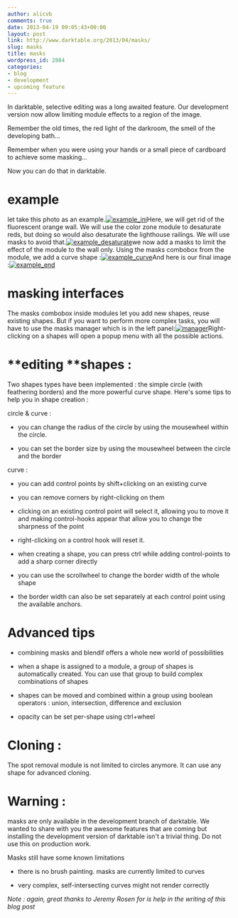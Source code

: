 ```yaml
---
author: alicvb
comments: true
date: 2013-04-19 09:05:43+00:00
layout: post
link: http://www.darktable.org/2013/04/masks/
slug: masks
title: masks
wordpress_id: 2884
categories:
- blog
- development
- upcoming feature
---
```


In darktable, selective editing was a long awaited feature. Our development version now allow limiting module effects to a region of the image.







Remember the old times, the red light of the darkroom, the smell of the developing bath...




Remember when you were using your hands or a small piece of cardboard to achieve some masking...







Now you can do that in darktable.




# 




# **example**


let take this photo as an example.[![example_ini](http://www.darktable.org/wp-content/uploads/2013/04/example_ini-494x330.jpg)](https://www.darktable.org/wp-content/uploads/2013/04/example_ini.jpg)Here, we will get rid of the fluorescent orange wall. We will use the color zone module to desaturate reds, but doing so would also desaturate the lighthouse railings. We will use masks to avoid that.[![example_desaturate](http://www.darktable.org/wp-content/uploads/2013/04/example_desaturate-494x325.jpg)](https://www.darktable.org/wp-content/uploads/2013/04/example_desaturate.jpg)we now add a masks to limit the effect of the module to the wall only. Using the masks combobox from the module, we add a curve shape :[![example_curve](http://www.darktable.org/wp-content/uploads/2013/04/example_curve-494x187.jpg)](https://www.darktable.org/wp-content/uploads/2013/04/example_curve.jpg)And here is our final image :[![example_end](http://www.darktable.org/wp-content/uploads/2013/04/example_end-494x330.jpg)](https://www.darktable.org/wp-content/uploads/2013/04/example_end.jpg)





# **masking interfaces**




The masks combobox inside modules let you add new shapes, reuse existing shapes. But if you want to perform more complex tasks, you will have to use the masks manager which is in the left panel:[![manager](http://www.darktable.org/wp-content/uploads/2013/04/manager.png)](https://www.darktable.org/wp-content/uploads/2013/04/manager.png)Right-clicking on a shapes will open a popup menu with all the possible actions.




# 




# **editing ****shapes :**




Two shapes types have been implemented : the simple circle (with feathering borders) and the more powerful curve shape. Here's some tips to help you in shape creation :




circle & curve :








	
  * you can change the radius of the circle by using the mousewheel within the circle.

	
  * you can set the border size by using the mousewheel between the circle and the border







curve :








	
  * you can add control points by shift+clicking on an existing curve

	
  * you can remove corners by right-clicking on them

	
  * clicking on an existing control point will select it, allowing you to move it and making control-hooks appear that allow you to change the sharpness of the point

	
  * right-clicking on a control hook will reset it.

	
  * when creating a shape, you can press ctrl while adding control-points to add a sharp corner directly

	
  * you can use the scrollwheel to change the border width of the whole shape

	
  * the border width can also be set separately at each control point using the available anchors.







# **Advanced tips**








	
  * combining masks and blendif offers a whole new world of possibilities

	
  * when a shape is assigned to a module, a group of shapes is automatically created. You can use that group to build complex combinations of shapes

	
  * shapes can be moved and combined within a group using boolean operators : union, intersection, difference and exclusion

	
  * opacity can be set per-shape using ctrl+wheel










# **Cloning :**




The spot removal module is not limited to circles anymore. It can use any shape for advanced cloning.







# 




# **Warning :**




masks are only available in the development branch of darktable. We wanted to share with you the awesome features that are coming but installing the development version of darktable isn't a trivial thing. Do not use this on production work.







Masks still have some known limitations





	
  * there is no brush painting. masks are currently limited to curves

	
  * very complex, self-intersecting curves might not render correctly




_Note : again, great thanks to Jeremy Rosen for is help in the writing of this blog post_
